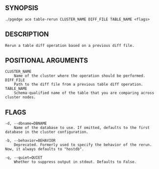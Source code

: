 
## SYNOPSIS
    ./pgedge ace table-rerun CLUSTER_NAME DIFF_FILE TABLE_NAME <flags>

## DESCRIPTION
    Rerun a table diff operation based on a previous diff file.

## POSITIONAL ARGUMENTS
    CLUSTER_NAME
        Name of the cluster where the operation should be performed.
    DIFF_FILE
        Path to the diff file from a previous table diff operation.
    TABLE_NAME
        Schema-qualified name of the table that you are comparing across cluster nodes.

## FLAGS
    -d, --dbname=DBNAME
        Name of the database to use. If omitted, defaults to the first database in the cluster configuration.
    
    -b, --behavior=BEHAVIOR
        Deprecated. Formerly used to specify the behavior of the rerun. Now, it always defaults to "hostdb".
    
    -q, --quiet=QUIET
        Whether to suppress output in stdout. Defaults to False.
    
